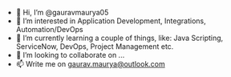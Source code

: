 - 👋 Hi, I’m @gauravmaurya05
- 👀 I’m interested in Application Development, Integrations, Automation/DevOps
- 🌱 I’m currently learning a couple of things, like: Java Scripting, ServiceNow, DevOps, Project Management etc.
- 💞️ I’m looking to collaborate on ...
- 📫 Write me on gaurav.maurya@outlook.com

<!---
gauravmaurya05/gauravmaurya05 is a ✨ special ✨ repository because its `README.md` (this file) appears on your GitHub profile.
You can click the Preview link to take a look at your changes.
--->
